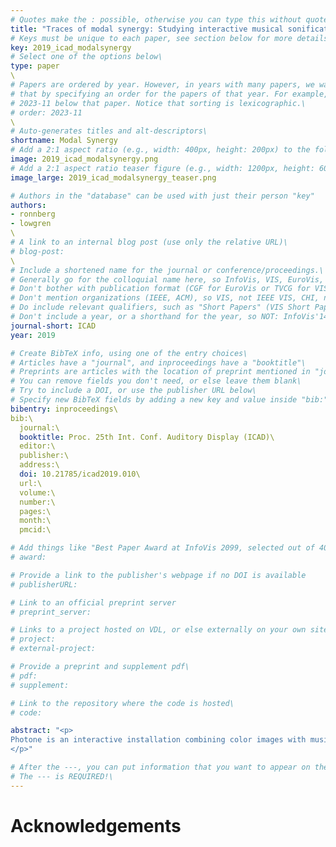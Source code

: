 ```yaml
---
# Quotes make the : possible, otherwise you can type this without quotes\
title: "Traces of modal synergy: Studying interactive musical sonification of images in general-audience use"
# Keys must be unique to each paper, see section below for more details\
key: 2019_icad_modalsynergy
# Select one of the options below\
type: paper
\
# Papers are ordered by year. However, in years with many papers, we want some ordering at a lower level. You can do\
# that by specifying an order for the papers of that year. For example, 2023-11 will put papers with values lower than\
# 2023-11 below that paper. Notice that sorting is lexicographic.\
# order: 2023-11
\
# Auto-generates titles and alt-descriptors\
shortname: Modal Synergy
# Add a 2:1 aspect ratio (e.g., width: 400px, height: 200px) to the folder /assets/images/publications/\
image: 2019_icad_modalsynergy.png
# Add a 2:1 aspect ratio teaser figure (e.g., width: 1200px, height: 600px) to the folder /assets/images/publications/\
image_large: 2019_icad_modalsynergy_teaser.png

# Authors in the "database" can be used with just their person "key"
authors:
- ronnberg
- lowgren
\
# A link to an internal blog post (use only the relative URL)\
# blog-post:
\
# Include a shortened name for the journal or conference/proceedings.\
# Generally go for the colloquial name here, so InfoVis, VIS, EuroVis, VAST, CHI, TVCG.\
# Don't bother with publication format (CGF for EuroVis or TVCG for VIS papers).\
# Don't mention organizations (IEEE, ACM), so VIS, not IEEE VIS, CHI, not ACM CHI.\
# Do include relevant qualifiers, such as "Short Papers" (VIS Short Papers) or "Posters" (VIS Posters)\
# Don't include a year, or a shorthand for the year, so NOT: InfoVis'14\
journal-short: ICAD
year: 2019

# Create BibTeX info, using one of the entry choices\
# Articles have a "journal", and inproceedings have a "booktitle"\
# Preprints are articles with the location of preprint mentioned in "journal"\
# You can remove fields you don't need, or else leave them blank\
# Try to include a DOI, or use the publisher URL below\
# Specify new BibTeX fields by adding a new key and value inside "bib:"\
bibentry: inproceedings\
bib:\
  journal:\
  booktitle: Proc. 25th Int. Conf. Auditory Display (ICAD)\
  editor:\
  publisher:\
  address:\
  doi: 10.21785/icad2019.010\
  url:\
  volume:\
  number:\
  pages:\
  month:\
  pmcid:\

# Add things like "Best Paper Award at InfoVis 2099, selected out of 4000 submissions"
# award:

# Provide a link to the publisher's webpage if no DOI is available
# publisherURL:

# Link to an official preprint server
# preprint_server:

# Links to a project hosted on VDL, or else externally on your own site\
# project:
# external-project:

# Provide a preprint and supplement pdf\
# pdf:
# supplement:

# Link to the repository where the code is hosted\
# code:

abstract: "<p>
Photone is an interactive installation combining color images with musical sonification. The musical expression is generated based on the syntactic (as opposed to semantic) features of an image as it is explored by the user’s pointing device, intending to catalyze a holistic user experience we refer to as modal synergy where visual and auditory modalities multiply rather than add. We collected and analyzed two months’ worth of data from visitors’ interactions with Photone in a public exhibition at a science center. Our results show that a small proportion of visitors engaged in sustained interaction with Photone, as indicated by session times. Among the most deeply engaged visitors, a majority of the interaction was devoted to visually salient objects, i.e., semantic features of the images. However, the data also contains instances of interactive behavior that are best explained by exploration of the syntactic features of an image, and thus may suggest the emergence of modal synergy.\
</p>"

# After the ---, you can put information that you want to appear on the website using markdown formatting or HTML. A good example are acknowledgements, extra references, an erratum, etc.\
# The --- is REQUIRED!\
---
```


# Acknowledgements

